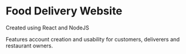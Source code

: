 # Food Delivery Website

Created using React and NodeJS

Features account creation and usability for customers, deliverers and restaurant owners.
